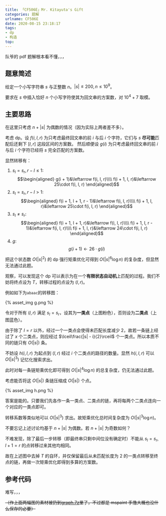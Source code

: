 ```yaml
---
title: 「CF506E」Mr. Kitayuta's Gift
categories: 题解
urlname: CF506E
date: 2020-08-15 23:18:17
tags:
- dp
- 构造
top:
---
```


队爷的 pdf 题解根本看不懂，，，

## 题意简述

给定一个小写字符串 $s$ 与正整数 $n$。$|s|\le 200, n\le 10^9$。

要求在 $s$ 中插入恰好 $n$ 个小写字符使其为回文串的方案数，对 $10^4 + 7$ 取模。

<!-- more -->

## 主要思路

在这里只考虑 $n + |s|$ 为偶数的情况（因为实际上两者差不多）。

考虑 dp。设 $f(i, l, r)$ 为只考虑最终回文串的前 $i$ 与后 $i$ 个字符，它们与 $s$ **尽可能**匹配后还剩下 $[l, r]$ 这段区间的方案数。
然后顺便设 $g(i)$ 为只考虑最终回文串的前 $i$ 与后 $i$ 个字符已经将 $s$ 完全匹配的方案数。

显然转移有：
1. $s_l = s_r, r - l\le 1$:
$$\begin{aligned}
    g(i + 1)&\leftarrow f(i, l, r)\\\\
    f(i + 1, l, r)&\leftarrow 25\cdot f(i, l, r)
\end{aligned}$$
2. $s_l = s_r, r - l > 1$:
$$\begin{aligned}
    f(i + 1, l + 1, r - 1)&\leftarrow f(i, l, r)\\\\
    f(i + 1, l, r)&\leftarrow 25\cdot f(i, l, r)
\end{aligned}$$
3. $s_l \ne s_r$:
$$\begin{aligned}
    f(i + 1, l + 1, r)&\leftarrow f(i, l, r)\\\\
    f(i + 1, l, r - 1)&\leftarrow f(i, l, r)\\\\
    f(i + 1, l, r)&\leftarrow 24\cdot f(i, l, r)
\end{aligned}$$
4. $g$:
$$g(i + 1)\leftarrow 26\cdot g(i)$$

把这个状态数 $O(|s|^2)$ 的 dp 强行矩乘优化可得到 $O(|s|^6\log n)$ 的复杂度，但显然无法通过此题。

观察，可以发现这个 dp 可以表示为在一个**有限状态自动机**上匹配的过程。我们不妨将终点设为 $T$，转移过程的点设为 $(l, r)$。

例如如下为`abaac`的转移图：

{% asset_img g.png %}

令对于所有 $(l, r)$ 满足 $s_l = s_r$，设其为**一类点**（上图粉色），否则设为**二类点**（上图蓝色）。

由于除了 $l = r$ 以外，经过一个一类点会使得未匹配长度减少 $2$，故若一条链上经过了 $x$ 个二类点，则应经过 $\lceil\frac{|s| - i}{2}\rceil$ 个一类点。所以本质不同的链只有 $O(|s|)$ 条。

不妨设 $h(i, l, r)$ 为起点到 $(l, r)$ 经过 $i$ 个二类点的路径的数量。显然 $h(i, l, r)$ 可以 $O(|s|^3)$ 记忆化搜索求出。

此时对每一条链矩乘优化即可得到 $O(|s|^4\log n)$ 的总复杂度，仍无法通过此题。

考虑能否将这 $O(|s|)$ 条链压缩成 $O(|s|)$ 个点。

{% asset_img h.png %}

答案是能的。只要我们先各作一条一类点、二类点的链，再将每两个二类点连向一个对应的一类点即可。

转移系数等类似地可以 $O(|s|^3)$ 求出。故矩乘优化总时间复杂度为 $O(|s|^3\log n)$。

不要忘记上述讨论均基于 $n + |s|$ 为偶数。若 $n + |s|$ 为奇数如何？

不难发现，除了最后一步转移（即最终串只剩中间位没有确定时）不能从 $s_l = s_r, l + 1 = r$ 的点转移过来其他均相同。

故在上述图中去掉 $T$ 的自环，并仅保留最后从未匹配长度为 $2$ 的一类点转移至终点的链，再做一次矩乘优化即得到多算的方案数。

## 参考代码

难写，，，

~~（作上面两幅图的素材被扔到[graph.7z](./graph.7z)里了，不过都是 mspaint 手撸大概也没什么保存的必要）~~